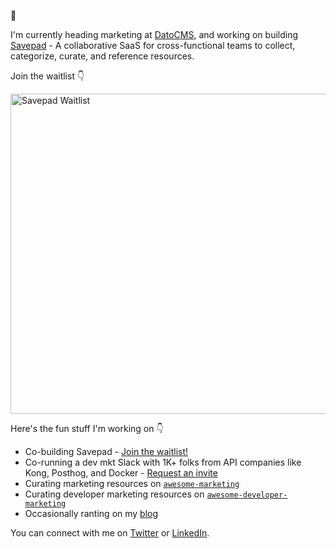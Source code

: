 👋

I'm currently heading marketing at [DatoCMS](https://datocms.com), and working on building [Savepad](https://savepad.app) - A collaborative SaaS for cross-functional teams to collect, categorize, curate, and reference resources.

Join the waitlist 👇

[<img alt="Savepad Waitlist" width="512px" src="https://savepad.app/wp-content/uploads/GitHub.png" />](https://savepad.app)

Here's the fun stuff I'm working on 👇

- Co-building Savepad - [Join the waitlist!](https://savepad.app)
- Co-running a dev mkt Slack with 1K+ folks from API companies like Kong, Posthog, and Docker - [Request an invite](https://marketingto.dev)
- Curating marketing resources on [`awesome-marketing`](https://github.com/ronakganatra/awesome-marketing)
- Curating developer marketing resources on [`awesome-developer-marketing`](https://github.com/ronakganatra/awesome-developer-marketing)
- Occasionally ranting on my [blog](https://ronakganatra.com)

You can connect with me on [Twitter](https://twitter.com/gunnyganatra) or [LinkedIn](https://linkedin.com/in/ronakganatra).
